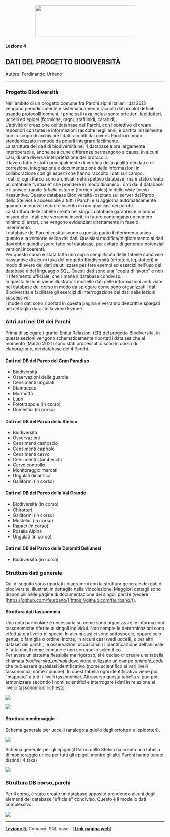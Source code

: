 <p align="center"> <img src="materiale/loghi.png" width="315" height="100" /></p>

#### Lezione 4
## DATI DEL PROGETTO BIODIVERSITÀ

Autore: Ferdinando Urbano  

---

### Progetto Biodiversità
Nell'ambito di un progetto comune fra Parchi alpini italiani, dal 2013 vengono periodicamente e sistematicamente raccolti dati in plot definiti usando protocolli comuni. I principali taxa inclusi sono: ortotteri, lepidotteri, uccelli ed epigei (formiche, ragni, stafilinidi, carabidi).  
L'attività di creazione dei database dei Parchi, con l'obiettivo di creare repositori con tutte le informazioni raccolte negli anni, è partita inizialmente con lo scopo di archiviare i dati raccolti dai diversi Parchi in modo standardizzato in modo da poterli integrare facilmente.  
La struttura dei dati di biodiversità nei 4 database è ora largamente interoperabile, anche se alcune differenze permangono a causa, in alcuni casi, di una diversa interpretazione dei protocolli.  
Il lavoro fatto è stato principalmente di verifica della qualità dei dati e di correzione, integrazione e documentazione delle informazioni in collaborazione con gli esperti che hanno raccolto i dati sul campo.  
I dati di ogni Parco sono archiviati nel rispettivo database, ma è stato creato un database "virtuale" che prendere in modo dinamico i dati dai 4 database e li unisce tramite *tabelle esterne* (foreign tables) in delle *viste* (view) riassuntive. Questo database Biodiversità (ospitato sul server del Parco dello Stelvio) è accessibile a tutti i Parchi e si aggiorna automaticamente quando un nuovo record è inserito in uno qualsiasi dei parchi.  
La struttura delle tabelle creata nei singoli database garantisce in buona misura che i dati che verranno inseriti in futuro contengano un numero minimo di errori, che vengono evidenziati direttamente in fase di inserimento.  
I database dei Parchi costituiscono a questo punto il riferimento unico quanto alla versione valida dei dati. Qualsiasi modifica/miglioramento ai dati dovrebbe quindi essere fatto nel database, per evitare di generate potenziali versioni incoerenti.  
Per questo corso è stata fatta una copia semplificata delle tabelle condivise riassuntive di alcuni taxa del progetto Biodiversità (ortotteri, lepidotteri) in modo di avere dei dati da utilizzare per fare esempi ed esercizi nell'uso del database e del linguaggio SQL. Questi dati sono una "copia di lavoro" e non il riferimento ufficiale, che rimane il database condiviso.  
In questa lezione viene illustrato il modello dati delle informazioni archiviate nel database del corso in modo da spiegare come sono organizzati i dati Biodiversità e facilitare gli esercizi di interrogazione dei dati delle lezioni successive.  
I modelli dati sono riportati in questa pagina e verranno descritti e spiegati nel dettaglio durante la video lezione.

### Altri dati nei DB dei Parchi
Prima di spiegare i grafici Entità Relazioni (ER) del progetto Biodiversità, in questa sezioni vengono schematicamente riportati i data set che al momento (Marzo 2021) sono stati processati o sono in corso di elaborazione, nei database dei 4 Parchi.

#### Dati nel DB del Parco del Gran Paradiso  

* Biodiversità
* Osservazioni delle guardie
* Censimenti ungulati
* Stambecco
* Marmotta
* Lupo
* Fototrappole (in corso)
* Domestici (in corso)

#### Dati nel DB del Parco dello Stelvio

* Biodiversità
* Osservazioni
* Censimenti camoscio
* Censimenti capriolo
* Censimenti cervo
* Censimenti stambecchi
* Cervo controllo
* Monitoraggio marcati
* Ungulati dinamica
* Galliformi (in corso)

#### Dati nel DB del Parco della Val Grande
* Biodiversità (in corso)
* Chirotteri
* Galliformi (in corso)
* Mustelidi (in corso)
* Rapaci (in corso)
* Rosalia Alpina
* Ungulati (in corso)

#### Dati nel DB del Parco delle Dolomiti Bellunesi

* Biodiversità (in corso)

### Struttura dati generale  
Qui di seguito sono riportati i diagrammi con la struttura generale dei dati di biodiversità, illustrati in dettaglio nella videolezione. Maggiori dettagli sono disponibili nelle pagine di documentazione dei singoli parchi (vedere [https://github.com/feurbano/](https://github.com/feurbano/)).

#### Struttura dati tassonomia

Una nota particolare è necessaria su come sono organizzare le informazioni tassonomiche riferite ai singoli individui. Non sempre le determinazioni sono effettuate a livello di specie. In alcuni casi ci sono sottospecie, oppure solo genus, o famiglia o ordine. Inoltre, in alcuni casi (vedi uccelli, e per altri dataset dei parchi, le osservazioni occasionali) l'identificazione dell'animale è fatta con il nome comune e non con quello scientifico.  
Per avere un sistema flessibile ma rigoroso, si è deciso di creare una tabella chiamata *biodiversita_animali* dove viene utilizzato un campo *animale_code* che può essere qualsiasi identificativo (nome scientifico ai vari livelli tassonomici, nome comune). In quest tabella ogni identificativo viene poi "mappato" a tutti i livelli tassonomici. Attraverso questa tabella si può poi armonizzare secondo i nomi scientifici e interrogare i dati in relazione al livello tassonomico richiesto.  

[![](materiale/l04_er_tassonomia.png)](https://github.com/feurbano/corsoparchi/blob/main/lezioni/materiale/l04_er_tassonomia.png?raw=true)  

[![](materiale/l04_er_nomi_animali.png)](https://github.com/feurbano/corsoparchi/blob/main/lezioni/materiale/l04_er_nomi_animali.png?raw=true)  

#### Struttura monitoraggio

Schema generale per uccelli (analogo a quello degli ortotteri e lepidotteri).

[![](materiale/l04_er_uccelli.png)](https://github.com/feurbano/corsoparchi/blob/main/lezioni/materiale/l04_er_uccelli.png?raw=true)  

Schema generale per gli epigei (il Parco dello Stelvio ha creato una tabella di monitoraggio unica per tutti gli epigei, mentre gli altri Parchi hanno tenuto distinti i 4 taxa)

[![](materiale/l04_er_epigei_pns.png)](https://github.com/feurbano/corsoparchi/blob/main/lezioni/materiale/l04_er_epigei_pns.png?raw=true)  

### Struttura DB corso_parchi

Per il corso, è stato creato un database apposito prendendo alcuni degli elementi del database "ufficiale" condiviso. Questo è il modello dati complessivo.  

[![](materiale/l04_er_corso_parchi.png)](https://github.com/feurbano/corsoparchi/blob/main/lezioni/materiale/l04_er_corso_parchi.png?raw=true)  

---
[**Lezione 5.**](https://github.com/feurbano/corsoparchi/blob/master/lezioni/lezione_05.md) Comandi SQL base - [<ins>[**Link pagina web**](https://feurbano.github.io/corsoparchi/lezioni/lezione_05.html)</ins>]

